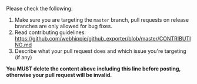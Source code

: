 Please check the following:

1. Make sure you are targeting the `master` branch, pull requests on release branches are only allowed for bug fixes.
2. Read contributing guidelines: https://github.com/webhippie/github_exporter/blob/master/CONTRIBUTING.md
3. Describe what your pull request does and which issue you're targeting (if any)

**You MUST delete the content above including this line before posting, otherwise your pull request will be invalid.**
